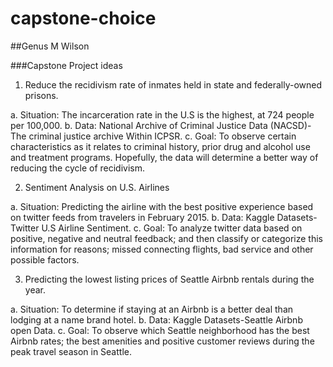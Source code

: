# capstone-choice
##Genus M Wilson

###Capstone Project ideas

1.	Reduce the recidivism rate of inmates held in state and federally-owned prisons.

a.	Situation:  The incarceration rate in the U.S is the highest, at 724 people per 100,000.
b.	Data:  National Archive of Criminal Justice Data (NACSD)-The criminal justice archive
       Within ICPSR.
c.     Goal:  To observe certain characteristics as it relates to criminal history, prior drug and alcohol use and treatment programs.             Hopefully,  the data will determine a better way of reducing the cycle of recidivism.

2)	 Sentiment Analysis on U.S. Airlines

a.	 Situation:  Predicting the airline with the best positive experience based on twitter feeds from travelers in February 2015.
b.	Data:  Kaggle Datasets-Twitter U.S Airline Sentiment.
c.	Goal:  To analyze twitter data based on positive, negative and neutral feedback; and then classify or categorize this information          for reasons; missed connecting flights, bad service and other possible factors.
       
3)	Predicting the lowest listing prices of Seattle Airbnb rentals during the year.

a.	 Situation:  To determine if staying at an Airbnb is a better deal than lodging at a name brand hotel.
b.	Data:  Kaggle Datasets-Seattle Airbnb open Data.
c.	Goal:  To observe which Seattle neighborhood has the best Airbnb rates; the best amenities and positive customer reviews during the        peak travel season in Seattle.


